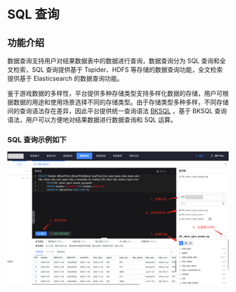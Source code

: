 # SQL 查询

## 功能介绍

数据查询支持用户对结果数据表中的数据进行查询，数据查询分为 SQL 查询和全文检索，SQL 查询提供基于 Tspider、HDFS 等存储的数据查询功能，全文检索提供基于 Elasticsearch 的数据查询功能。

鉴于游戏数据的多样性，平台提供多种存储类型支持多样化数据的存储，用户可根据数据的用途和使用场景选择不同的存储类型。由于存储类型多种多样，不同存储间的查询语法存在差异，因此平台提供统一查询语法 [BKSQL](../../bksql/dql.md) ，基于 BKSQL 查询语法，用户可以方便地对结果数据进行数据查询和 SQL 运算。

### SQL 查询示例如下

![](../../../../assets/datalab/dataquery.png)

